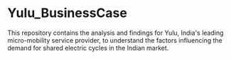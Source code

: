 # Yulu_BusinessCase
This repository contains the analysis and findings for Yulu, India's leading micro-mobility service provider, to understand the factors influencing the demand for shared electric cycles in the Indian market. 
